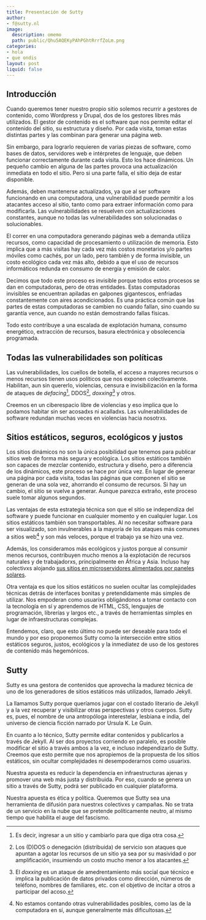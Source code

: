 ```yaml
---
title: Presentación de Sutty
author:
- f@sutty.nl
image:
  description: omemo
  path: public/Qhu5AQEKyPAhPGhtRrrfZoLm.png
categories:
- hola
- que ondis
layout: post
liquid: false
---
```




## Introducción

Cuando queremos tener nuestro propio sitio solemos recurrir a gestores
de contenido, como Wordpress y Drupal, dos de los gestores libres más
utilizados.  El gestor de contenido es el software que nos permite
editar el contenido del sitio, su estructura y diseño.  Por cada visita,
toman estas distintas partes y las combinan para generar una página web.

Sin embargo, para lograrlo requieren de varias piezas de software, como
bases de datos, servidores web e intérpretes de lenguaje, que deben
funcionar correctamente durante cada visita.  Esto los hace dinámicos.
Un pequeño cambio en alguna de las partes provoca una actualización
inmediata en todo el sitio.  Pero si una parte falla, el sitio deja de
estar disponible.

Además, deben mantenerse actualizados, ya que al ser software
funcionando en una computadora, una vulnerabilidad puede permitir a los
atacantes acceso al sitio, tanto como para extraer información como para
modificarla.  Las vulnerabilidades se resuelven con actualizaciones
constantes, aunque no todas las vulnerabilidades son solucionadas o
solucionables.

El correr en una computadora generando páginas web a demanda utiliza
recursos, como capacidad de procesamiento o utilización de memoria.
Esto implica que a más visitas hay cada vez más costos monetarios y/o
partes móviles como cachés, por un lado, pero también y de forma
invisible, un costo ecológico cada vez más alto, debido a que el uso de
recursos informáticos redunda en consumo de energía y emisión de calor.

Decimos que todo este proceso es invisible porque todos estos procesos
se dan en computadoras, pero de otras entidades.  Estas computadoras
invisibles se encuentran apiladas en galpones gigantescos, enfriadas
constantemente con aires acondicionados.  Es una práctica común que las
partes de estas computadoras se cambien no cuando fallan, sino cuando su
garantía vence, aun cuando no están demostrando fallas físicas.

Todo esto contribuye a una escalada de explotación humana, consumo
energético, extracción de recursos, basura electrónica y obsolecencia
programada.

## Todas las vulnerabilidades son políticas

Las vulnerabilidades, los cuellos de botella, el acceso a mayores
recursos o menos recursos tienen usos políticos que nos exponen
colectivamente.  Habilitan, aun sin quererlo, violencias, censura e
invisibilización en la forma de ataques de _defacing_[^defacing],
DDOS[^ddos], _doxxing_[^doxxing] y otros.

[^defacing]: Es decir, ingresar a un sitio y cambiarlo para que diga
  otra cosa.

[^ddos]: Los (D)DOS o denegación (distribuida) de servicio son ataques
  que apuntan a agotar los recursos de un sitio ya sea por su masividad
  o por amplificación, insumiendo un costo mucho menor a los atacantes.

[^doxxing]: El _doxxing_ es un ataque de amedrentamiento más social que
  técnico e implica la publicación de datos privados como dirección,
  números de teléfono, nombres de familiares, etc. con el objetivo de
  incitar a otros a participar del acoso.

Creemos en un ciberespacio libre de violencias y eso implica que lo
podamos habitar sin ser acosadxs ni acalladxs.  Las vulnerabilidades de
software redundan muchas veces en violencias hacia nosotrxs.

## Sitios estáticos, seguros, ecológicos y justos

Los sitios dinámicos no son la única posibilidad que tenemos para
publicar sitios web de forma más segura y ecológica.  Los sitios
estáticos también son capaces de mezclar contenido, estructura y diseño,
pero a diferencia de los dinámicos, este proceso se hace por única vez.
En lugar de generar una página por cada visita, todas las páginas que
componen el sitio se generan de una sola vez, ahorrando el consumo de
recursos.  Si hay un cambio, el sitio se vuelve a generar.  Aunque
parezca extraño, este proceso suele tomar algunos segundos.

Las ventajas de esta estrategia técnica son que el sitio se independiza
del software y puede funcionar en cualquier momento y en cualquier
lugar.  Los sitios estáticos también son transportables.  Al no
necesitar software para ser visualizado, son invulnerables a la mayoría
de los ataques más comunes a sitios web[^invulnerabilidad] y son más
veloces, porque el trabajo ya se hizo una vez.

[^invulnerabilidad]: No estamos contando otras vulnerabilidades
  posibles, como las de la computadora en sí, aunque generalmente más
  dificultosas.

Además, los consideramos más ecológicos y justos porque al consumir
menos recursos, contribuyen mucho menos a la explotación de recursos
naturales y de trabajadorxs, principalmente en África y Asia.  Incluso
hay colectivxs alojando [sus sitios en microservidores alimentados por
paneles
solares](https://solar.lowtechmagazine.com/2018/09/how-to-build-a-lowtech-website/).

Otra ventaja es que los sitios estáticos no suelen ocultar las
complejidades técnicas detrás de interfaces bonitas y pretendidamente
más simples de utilizar.  Nos empoderan como usuarixs obligándonos a
tomar contacto con la tecnología en sí y aprendemos de HTML, CSS,
lenguajes de programación, librerías y largos etc., a través de
herramientas simples en lugar de infraestructuras complejas.

Entendemos, claro, que esto último no puede ser deseable para todo el
mundo y por eso proponemos Sutty como la intersección entre sitios
estáticos seguros, justos, ecológicos y la inmediatez de uso de los
gestores de contenido más hegemónicos.

## Sutty

Sutty es una gestora de contenidos que aprovecha la madurez
técnica de uno de los generadores de sitios estáticos más utilizados,
llamado Jekyll.

La llamamos Sutty porque queríamos jugar con el costado literario de
Jekyll y a la vez recuperar y visibilizar otras perspectivas y otros
cuerpos.  Sutty es, pues, el nombre de una antropóloga interestelar,
lesbiana e india, del universo de ciencia ficción narrado por Ursula K.
Le Guin.

En cuanto a lo técnico, Sutty permite editar contenidos y publicarlos a
través de Jekyll.  Al ser dos proyectos corriendo en paralelo, es
posible modificar el sitio a través ambos a la vez, e incluso
independizarlo de Sutty.  Creemos que esto permite que nos apropiemos de
la propuesta de los sitios estáticos, sin ocultar complejidades ni
desempoderarnos como usuarixs.

Nuestra apuesta es reducir la dependencia en infraestructuras ajenas y
promover una web más justa y distribuida.  Por eso, cuando se genera un
sitio a través de Sutty, podrá ser publicado en cualquier plataforma.

Nuestra apuesta es ética y política.  Queremos que Sutty sea una
herramienta de difusión para nuestrxs colectivxs y campañas.  No se
trata de un servicio en la nube que se pretende políticamente neutro, al
mismo tiempo que habilita el auge del fascismo.
